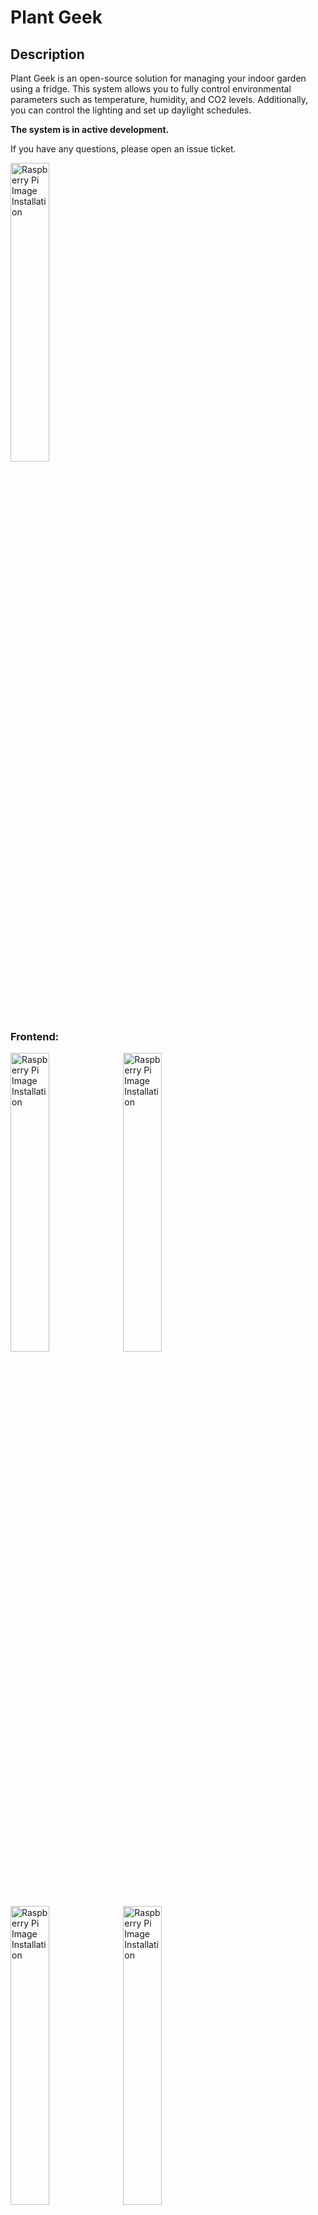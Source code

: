 # Plant Geek

## Description

Plant Geek is an open-source solution for managing your indoor garden using a fridge. This system allows you to fully control environmental parameters such as temperature, humidity, and CO2 levels. Additionally, you can control the lighting and set up daylight schedules.

**The system is in active development.**

If you have any questions, please open an issue ticket.

<img src="images/basil_sample.jpeg" alt="Raspberry Pi Image Installation" style="height:35%; width:35%;">


### Frontend:


<img src="images/frontend_camera.PNG" alt="Raspberry Pi Image Installation" style="height:35%; width:35%;">

<img src="images/frontend_zigbee.PNG" alt="Raspberry Pi Image Installation" style="height:35%; width:35%;">

<img src="images/frontend_sensor.PNG" alt="Raspberry Pi Image Installation" style="height:35%; width:35%;">

<img src="images/frontend_config.PNG" alt="Raspberry Pi Image Installation" style="height:35%; width:35%;">



## Installation

### Installing the Raspberry Pi Image
Follow these instructions to install a basic Raspberry Pi image:

1. Download the Raspberry Pi Imager.
2. Install the image onto your SD card.

<img src="images/raspberryPiImages.PNG" alt="Raspberry Pi Image Installation" style="height:50%; width:50%;">

3. It is recommended to set up your Wi-Fi connection during installation. This way, you won't need to connect a screen, keyboard, etc.

<img src="images/raspberryPiImages2.PNG" alt="Wi-Fi Setup" style="height:50%; width:50%;">
<img src="images/wifiSetup.PNG" alt="Wi-Fi Setup" style="height:50%; width:50%;">

4. Activate SSH access using a password.

<img src="images/sshSetup.PNG" alt="SSH Setup" style="height:50%; width:50%;">

5. Insert the SD card into your Raspberry Pi.

### Sensor Connection

#### Environment Sensor
Currently, the SCD4x Sensor is supported. Connect the sensor to the Raspberry Pi as shown in the image below:

<img src="images/pi_connection.PNG" alt="Sensor Connection" style="height:50%; width:50%;">

**Note:** The SCD41 is tested and recommended. The SCD40 is being evaluated for future use (it is a cheaper version with less accuracy).

The DHT22 is also supported by enabling it in the `app.py` file manually. However, it is not recommended as the system in a closed environment requires active CO2 control, which is not possible with the DHT22.

#### Camera
Connect a camera using the CSI interface. Use the Cam/Disp0 interface port on your Raspberry Pi.

**Note:** Support for USB cameras is discontinued due to reliability issues.

### Zigbee Gateway Connection
Plug in your Zigbee USB stick. We recommend the Zonoff Zigbee bridge.

**Note:** We are currently testing the Zigbee bridge from Cobee. You may also try this one.

**Congrats, we are done setting up the hardware of our Raspberry Pi.**

### Software Installation

1. Connect your Raspberry Pi to its power supply.
2. Give the Raspberry Pi about 3 minutes to boot up, then log in via SSH.

Open a PowerShell terminal and type:
```bash
ssh plantgeek@plantgeek
```
After a successful login, you should see a screen like this:

<img src="images/ssh_login.PNG" alt="SSH Login" style="height:50%; width:50%;">

3. Install the software from GitHub.

Clone the repository:
```bash
mkdir plantgeek
cd plantgeek
git clone https://github.com/MathiasPechinger/plantgeek.git .
```

Set up the system (this takes about 7-8 minutes on a Raspberry Pi 5):
```bash
./setup.sh
```

you can login to your browser, which is connected to your local network by entering:
```
plantgeek:5000
```

The rest of the setup, such as connecting the Zigbee socket, can be done in the frontend.

### Installation FAQ

#### Troubleshooting
1. You can check if the system is running correctly by checking the services.
```
sudo systemctl status drowbox_webapp.service
```
Note: this is an old name of the system so don't worry, it will be changed in to future.

2. You can execute the webapp manually to see comandline outputs
Stop the current service
```
sudo systemctl stop drowbox_webapp.service
```
Source the environment and start the application
```
source venv/bin/activate
python app.py
```



#### Other Platforms
If you are using a platform with less than 4GB of RAM, consider increasing the swap. The system should run on older versions of Raspberry Pi or even a Pi Zero 2W, although the installation may take longer and is not thoroughly tested.

To increase the swap (Pi Zero 2W):
```bash
sudo nano /etc/dphys-swapfile
```
Change the following line:
```plaintext
CONF_SWAPSIZE=1024
```

#### Setup conbee 3
You can use the conbee 3 gateway by modifying the zigebee configuration yaml and adding there two line:

```
  adapter: deconz
  baudrate: 115200
```

You may also need to update the firmware of the conbee 3 gateway.

For more information check this issue:
https://github.com/Koenkk/zigbee2mqtt/issues/19955


#### Setup of Older Raspberry Pi Cameras (e.g., IMX219)
```bash
sudo nano /boot/firmware/config.txt 
```
Find the line `camera_auto_detect=1` and update it to:
```plaintext
camera_auto_detect=0
```
Find the line `[all]` and add the following item under it:
```plaintext
dtoverlay=imx219,cam0
```
Save and reboot.

Source: [ArduCam Documentation](https://docs.arducam.com/Raspberry-Pi-Camera/Native-camera/8MP-IMX219/)
